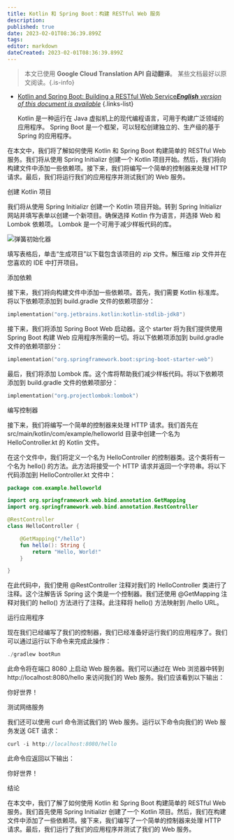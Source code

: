```yaml
---
title: Kotlin 和 Spring Boot：构建 RESTful Web 服务
description: 
published: true
date: 2023-02-01T08:36:39.899Z
tags: 
editor: markdown
dateCreated: 2023-02-01T08:36:39.899Z
---
```


> 本文已使用 **Google Cloud Translation API 自动翻译**。
某些文档最好以原文阅读。{.is-info}

- [Kotlin and Spring Boot: Building a RESTful Web Service***English** version of this document is available*](/en/Knowledge-base/Kotlin/kotlin-and-spring-boot-building-a-restful-web-service)
{.links-list}


  Kotlin 是一种运行在 Java 虚拟机上的现代编程语言，可用于构建广泛领域的应用程序。 Spring Boot 是一个框架，可以轻松创建独立的、生产级的基于 Spring 的应用程序。

在本文中，我们将了解如何使用 Kotlin 和 Spring Boot 构建简单的 RESTful Web 服务。我们将从使用 Spring Initializr 创建一个 Kotlin 项目开始。然后，我们将向构建文件中添加一些依赖项。接下来，我们将编写一个简单的控制器来处理 HTTP 请求。最后，我们将运行我们的应用程序并测试我们的 Web 服务。

创建 Kotlin 项目

我们将从使用 Spring Initializr 创建一个 Kotlin 项目开始。转到 Spring Initializr 网站并填写表单以创建一个新项目。确保选择 Kotlin 作为语言，并选择 Web 和 Lombok 依赖项。 Lombok 是一个可用于减少样板代码的库。

![弹簧初始化器](https://spring.io/images/spring-initializr.png)

填写表格后，单击“生成项目”以下载包含该项目的 zip 文件。解压缩 zip 文件并在您喜欢的 IDE 中打开项目。

添加依赖

接下来，我们将向构建文件中添加一些依赖项。首先，我们需要 Kotlin 标准库。将以下依赖项添加到 build.gradle 文件的依赖项部分：

```kotlin
implementation("org.jetbrains.kotlin:kotlin-stdlib-jdk8")
```

接下来，我们将添加 Spring Boot Web 启动器。这个 starter 将为我们提供使用 Spring Boot 构建 Web 应用程序所需的一切。将以下依赖项添加到 build.gradle 文件的依赖项部分：

```kotlin
implementation("org.springframework.boot:spring-boot-starter-web")
```

最后，我们将添加 Lombok 库。这个库将帮助我们减少样板代码。将以下依赖项添加到 build.gradle 文件的依赖项部分：

```kotlin
implementation("org.projectlombok:lombok")
```

编写控制器

接下来，我们将编写一个简单的控制器来处理 HTTP 请求。我们首先在 src/main/kotlin/com/example/helloworld 目录中创建一个名为 HelloController.kt 的 Kotlin 文件。

在这个文件中，我们将定义一个名为 HelloController 的控制器类。这个类将有一个名为 hello() 的方法。此方法将接受一个 HTTP 请求并返回一个字符串。将以下代码添加到 HelloController.kt 文件中：

```kotlin
package com.example.helloworld

import org.springframework.web.bind.annotation.GetMapping
import org.springframework.web.bind.annotation.RestController

@RestController
class HelloController {

    @GetMapping("/hello")
    fun hello(): String {
        return "Hello, World!"
    }

}
```

在此代码中，我们使用 @RestController 注释对我们的 HelloController 类进行了注释。这个注解告诉 Spring 这个类是一个控制器。我们还使用 @GetMapping 注释对我们的 hello() 方法进行了注释。此注释将 hello() 方法映射到 /hello URL。

运行应用程序

现在我们已经编写了我们的控制器，我们已经准备好运行我们的应用程序了。我们可以通过运行以下命令来完成此操作：

```kotlin
./gradlew bootRun
```

此命令将在端口 8080 上启动 Web 服务器。我们可以通过在 Web 浏览器中转到 http://localhost:8080/hello 来访问我们的 Web 服务。我们应该看到以下输出：

你好世界！

测试网络服务

我们还可以使用 curl 命令测试我们的 Web 服务。运行以下命令向我们的 Web 服务发送 GET 请求：

```kotlin
curl -i http://localhost:8080/hello
```

此命令应返回以下输出：

你好世界！

结论

在本文中，我们了解了如何使用 Kotlin 和 Spring Boot 构建简单的 RESTful Web 服务。我们首先使用 Spring Initializr 创建了一个 Kotlin 项目。然后，我们在构建文件中添加了一些依赖项。接下来，我们编写了一个简单的控制器来处理 HTTP 请求。最后，我们运行了我们的应用程序并测试了我们的 Web 服务。